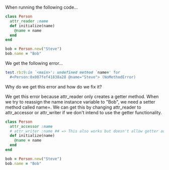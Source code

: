 When running the following code...

```ruby
class Person
  attr_reader :name
  def initialize(name)
    @name = name
  end
end

bob = Person.new("Steve")
bob.name = "Bob"
```

We get the following error...

```ruby
test.rb:9:in `<main>': undefined method `name=' for
  #<Person:0x007fef41838a28 @name="Steve"> (NoMethodError)

```


Why do we get this error and how do we fix it?

We get this error because attr_reader only creates a getter method. When we try to reassign the name instance variable to "Bob", we need a setter method called name=. We can get this by changing attr_reader to attr_accessor or attr_writer if we don't intend to use the getter functionality.

```ruby
class Person
  attr_accessor :name
  # attr_writer :name ## => This also works but doesn't allow getter access
  def initialize(name)
    @name = name
  end
end

bob = Person.new("Steve")
bob.name = "Bob"
```

